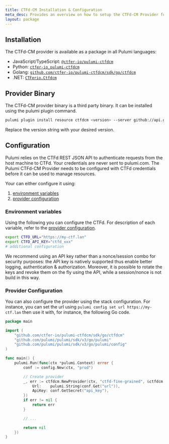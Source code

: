 ```yaml
---
title: CTFd-CM Installation & Configuration
meta_desc: Provides an overview on how to setup the CTFd-CM Provider for Pulumi.
layout: package
---
```


## Installation

The CTFd-CM provider is available as a package in all Pulumi languages:

- JavaScript/TypeScript: [`@ctfer-io/pulumi-ctfdcm`](https://www.npmjs.com/package/@ctfer-io/pulumi-ctfdcm)
- Python: [`ctfer-io_pulumi-ctfdcm`](https://pypi.org/project/ctfer-io_pulumi-ctfdcm/)
- Golang: [`github.com/ctfer-io/pulumi-ctfdcm/sdk/go/ctfdcm`](https://github.com/ctfer-io/pulumi-ctfdcm)
- .NET: [`CTFerio.Ctfdcm`](https://www.nuget.org/packages/CTFerio.Ctfdcm)

## Provider Binary

The CTFd-CM provider binary is a third party binary. It can be installed using the pulumi plugin command.

```bash
pulumi plugin install resource ctfdcm <version> --server github://api.github.com/ctfer-io
```

Replace the version string with your desired version.

## Configuration

Pulumi relies on the CTFd REST JSON API to authenticate requests from the host machine to CTFd. Your credentials are never sent to pulumi.com.
The Pulumi CTFd-CM Provider needs to be configured with CTFd credentials before it can be used to manage resources.

Your can either configure it using:

1. [environment variables](#environment-variables)
2. [provider configuration](#provider-configuration)

### Environment variables

Using the following you can configure the CTFd. For description of each variable, refer to the [provider configuration](#provider-configuration).

```bash
export CTFD_URL="https://my-ctf.lan"
export CTFD_API_KEY="ctfd_xxx"
# additional configuration
```

We recommend using an API key rather than a nonce/session combo for security purposes: the API key is natively supported thus enable better logging, authentication & authorization.
Moreover, it is possible to rotate the keys and revoke them on the fly using the API, while a session/nonce is not build in this way.

### Provider Configuration

You can also configure the provider using the stack configuration.
For instance, you can set the url using `pulumi config set url https://my-ctf.lan` then use it with, for instance, the following Go code.

```go
package main

import (
    "github.com/ctfer-io/pulumi-ctfdcm/sdk/go/ctfdcm"
    "github.com/pulumi/pulumi/sdk/v3/go/pulumi"
    "github.com/pulumi/pulumi/sdk/v3/go/pulumi/config"
)

func main() {
    pulumi.Run(func(ctx *pulumi.Context) error {
        conf := config.New(ctx, "prod")

        // Create provider
        _, err := ctfdcm.NewProvider(ctx, "ctfd-fine-grained", &ctfdcm.ProviderArgs{
            Url:    pulumi.String(conf.Get("url")),
            ApiKey: conf.GetSecret("api_key"),
        })
        if err != nil {
            return err
        }

        // ...

        return nil
    })
}
```

